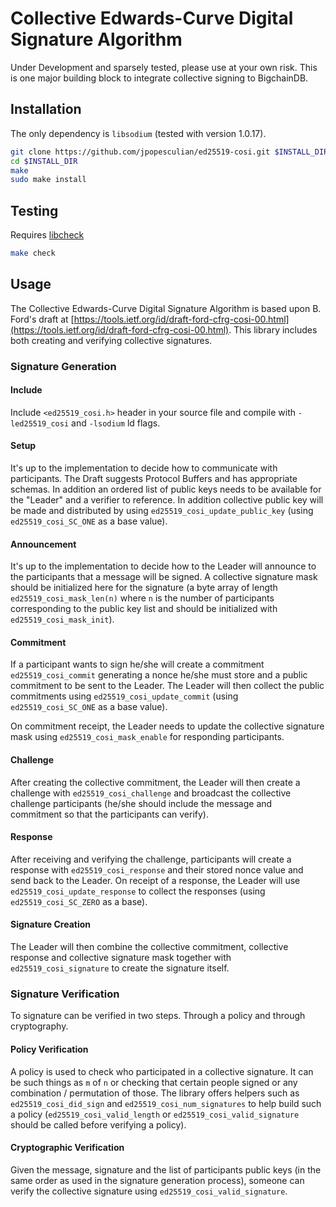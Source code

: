 # Collective Edwards-Curve Digital Signature Algorithm

Under Development and sparsely tested, please use at your own risk.
This is one major building block to integrate collective signing to BigchainDB.

## Installation

The only dependency is `libsodium` (tested with version 1.0.17).

```bash
git clone https://github.com/jpopesculian/ed25519-cosi.git $INSTALL_DIR
cd $INSTALL_DIR
make
sudo make install
```

## Testing

Requires [libcheck](https://libcheck.github.io/check/)

```bash
make check
```

## Usage

The Collective Edwards-Curve Digital Signature Algorithm is based upon B.
Ford's draft at
[https://tools.ietf.org/id/draft-ford-cfrg-cosi-00.html](https://tools.ietf.org/id/draft-ford-cfrg-cosi-00.html).
This library includes both creating and verifying collective signatures.

### Signature Generation

#### Include

Include `<ed25519_cosi.h>` header in your source file and compile with
`-led25519_cosi` and `-lsodium` ld flags.

#### Setup

It's up to the implementation to decide how to communicate with participants.
The Draft suggests Protocol Buffers and has appropriate schemas. In addition an
ordered list of public keys needs to be available for the "Leader" and
a verifier to reference. In addition collective public key will be made and
distributed by using `ed25519_cosi_update_public_key` (using
`ed25519_cosi_SC_ONE` as a base value).

#### Announcement

It's up to the implementation to decide how to the Leader will announce to the
participants that a message will be signed. A collective signature mask should
be initialized here for the signature (a byte array of length
`ed25519_cosi_mask_len(n)` where `n` is the number of participants
corresponding to the public key list and should be initialized with
`ed25519_cosi_mask_init`).

#### Commitment

If a participant wants to sign he/she will create a commitment
`ed25519_cosi_commit` generating a nonce he/she must store and a public
commitment to be sent to the Leader. The Leader will then collect the public
commitments using `ed25519_cosi_update_commit` (using `ed25519_cosi_SC_ONE` as
a base value).

On commitment receipt, the Leader needs to update the collective signature mask
using `ed25519_cosi_mask_enable` for responding participants.

#### Challenge

After creating the collective commitment, the Leader will then create
a challenge with `ed25519_cosi_challenge` and broadcast the collective
challenge participants (he/she should include the message and commitment so
that the participants can verify).

#### Response

After receiving and verifying the challenge, participants will create
a response with `ed25519_cosi_response` and their stored nonce value and send
back to the Leader. On receipt of a response, the Leader will use
`ed25519_cosi_update_response` to collect the responses (using
`ed25519_cosi_SC_ZERO` as a base).

#### Signature Creation

The Leader will then combine the collective commitment, collective response and
collective signature mask together with `ed25519_cosi_signature` to create the
signature itself.

### Signature Verification

To signature can be verified in two steps. Through a policy and through cryptography.

#### Policy Verification

A policy is used to check who participated in a collective signature. It can be
such things as `m` of `n` or checking that certain people signed or any
combination / permutation of those. The library offers helpers such as
`ed25519_cosi_did_sign` and `ed25519_cosi_num_signatures` to help build such
a policy (`ed25519_cosi_valid_length` or `ed25519_cosi_valid_signature` should
be called before verifying a policy).

#### Cryptographic Verification

Given the message, signature and the list of participants public keys (in the
same order as used in the signature generation process), someone can verify the
collective signature using `ed25519_cosi_valid_signature`.
